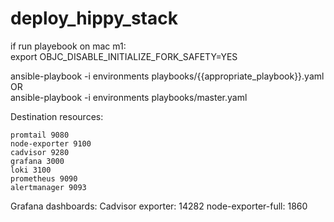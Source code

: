 # deploy_hippy_stack

if run playebook on mac m1:<br>
export OBJC_DISABLE_INITIALIZE_FORK_SAFETY=YES <br>

ansible-playbook -i environments playbooks/{{appropriate_playbook}}.yaml <br>
OR <br>
ansible-playbook -i environments playbooks/master.yaml <br>


Destination resources:
```
promtail 9080
node-exporter 9100
cadvisor 9280
grafana 3000
loki 3100
prometheus 9090
alertmanager 9093
```

Grafana dashboards:
Cadvisor exporter: 14282
node-exporter-full: 1860